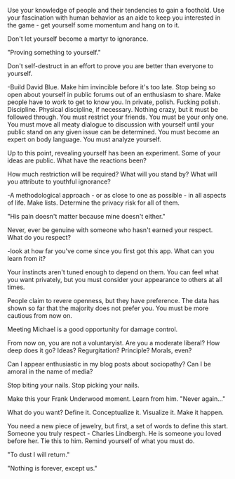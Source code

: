 Use your knowledge of people and their tendencies to gain a foothold. Use your fascination with human behavior as an aide to keep you interested in the game - get yourself some momentum and hang on to it.

Don't let yourself become a martyr to ignorance.

"Proving something to yourself."

Don't self-destruct in an effort to prove you are better than everyone to yourself.

-Build David Blue. Make him invincible before it's too late. Stop being so open about yourself in public forums out of an enthusiasm to share. Make people have to work to get to know you. In private, polish. Fucking polish. Discipline. Physical discipline, if necessary. Nothing crazy, but it must be followed through. You must restrict your friends. You must be your only one. You must move all meaty dialogue to discussion with yourself until your public stand on any given issue can be determined. You must become an expert on body language. You must analyze yourself.

Up to this point, revealing yourself has been an experiment. Some of your ideas are public. What have the reactions been?

How much restriction will be required?  What will you stand by? What will you attribute to youthful ignorance?

-A methodological approach - or as close to one as possible - in all aspects of life. Make lists. Determine the privacy risk for all of them.

"His pain doesn't matter because mine doesn't either."

Never, ever be genuine with someone who hasn't earned your respect. What do you respect?

-look at how far you've come since you first got this app. What can you learn from it?

Your instincts aren't tuned enough to depend on them. You can feel what you want privately, but you must consider your appearance to others at all times.

People claim to revere openness, but they have preference. The data has shown so far that the majority does not prefer you. You must be more cautious from now on.

Meeting Michael is a good opportunity for damage control.

From now on, you are not a voluntaryist. Are you a moderate liberal? How deep does it go? Ideas? Regurgitation? Principle? Morals, even?

Can I appear enthusiastic in my blog posts about sociopathy? Can I be amoral in the name of media?

Stop biting your nails. Stop picking your nails.

Make this your Frank Underwood moment. Learn from him. "Never again..."

What do you want? Define it. Conceptualize it. Visualize it. Make it happen.

You need a new piece of jewelry, but first, a set of words to define this start. Someone you truly respect - Charles Lindbergh. He is someone you loved before her. Tie this to him. Remind yourself of what you must do.

"To dust I will return."

"Nothing is forever, except us."